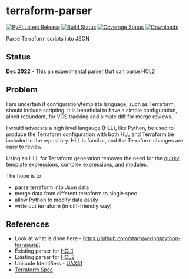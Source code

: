 # terraform-parser

[![PyPI Latest Release](https://img.shields.io/pypi/v/terraform-parser.svg)](https://pypi.org/project/terraform-parser/)
[![Build Status](https://app.travis-ci.com/klahnakoski/terraform-parser.svg?branch=master)](https://travis-ci.com/github/klahnakoski/terraform-parser)
 [![Coverage Status](https://coveralls.io/repos/github/klahnakoski/terraform-parser/badge.svg?branch=dev)](https://coveralls.io/github/klahnakoski/terraform-parser?branch=dev)
[![Downloads](https://pepy.tech/badge/terraform-parser/month)](https://pepy.tech/project/terraform-parser)


Parse Terraform scripts into JSON


## Status

**Dec 2022** - This an experimental parser that can parse HCL2

## Problem

I am uncertain if configuration/template language, such as Terraform, should include scripting.  It is beneficial to have a simple configuration, albeit redundant, for VCS tracking and simple diff for merge reviews.  

I would advocate a high level langauge (HLL), like Python, be used to produce the Terraform configuration with both HLL and Terraform be included in the repository. HLL is familiar, and the Terraform changes are easy to review.

Using an HLL for Terraform generation removes the need for the [quirky template expressions](https://github.com/hashicorp/hcl/blob/main/hclsyntax/spec.md#template-expressions), complex expressions, and modules. 

The hope is to 

* parse terraform into Json data
* merge data from different terraform to single spec
* allow Python to modify data easily
* write out terraform (in diff-friendly way)

## References

* Look at what is done here - https://github.com/starhawking/python-terrascript
* Existing parser for [HCL1](https://github.com/virtuald/pyhcl)
* Existing parser for [HCL2](https://pypi.org/project/python-hcl2/)
* Unicode Identifiers - [UAX31](http://unicode.org/reports/tr31/)
* [Terraform Spec](https://github.com/hashicorp/hcl/blob/main/hclsyntax/spec.md)



